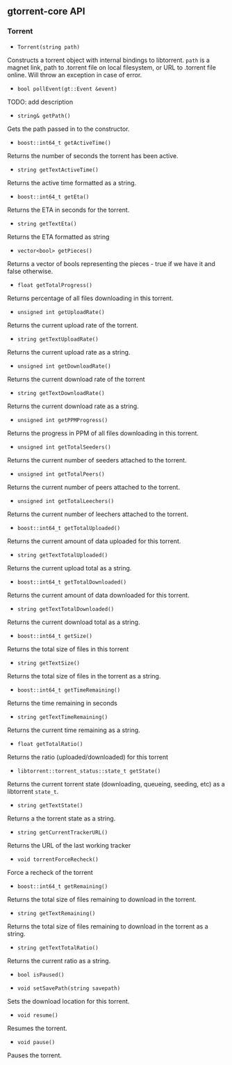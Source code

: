 gtorrent-core API
----
### Torrent
- `Torrent(string path)`

Constructs a torrent object with internal bindings to libtorrent. `path` is a magnet link, path to .torrent file on local filesystem, or URL to .torrent file online. Will throw an exception in case of error.

- `bool pollEvent(gt::Event &event)`

TODO: add description 

- `string& getPath()`

Gets the path passed in to the constructor.

- `boost::int64_t getActiveTime()`

Returns the number of seconds the torrent has been active.

- `string getTextActiveTime()`

Returns the active time formatted as a string.

- `boost::int64_t getEta()` 

Returns the ETA in seconds for the torrent.

- `string getTextEta()` 

Returns the ETA formatted as string

- `vector<bool> getPieces()` 

Returns a vector of bools representing the pieces - true if we have it and false otherwise.

- `float getTotalProgress()`

Returns percentage of all files downloading in this torrent.

- `unsigned int getUploadRate()`

Returns the current upload rate of the torrent.

- `string getTextUploadRate()`

Returns the current upload rate as a string.

- `unsigned int getDownloadRate()`

Returns the current download rate of the torrent

- `string getTextDownloadRate()`

Returns the current download rate as a string.

- `unsigned int getPPMProgress()`

Returns the progress in PPM of all files downloading in this torrent.

- `unsigned int getTotalSeeders()`

Returns the current number of seeders attached to the torrent.

- `unsigned int getTotalPeers()`

Returns the current number of peers attached to the torrent.

- `unsigned int getTotalLeechers()`

Returns the current number of leechers attached to the torrent.

- `boost::int64_t getTotalUploaded()`

Returns the current amount of data uploaded for this torrent.

- `string getTextTotalUploaded()`

Returns the current upload total as a string.

- `boost::int64_t getTotalDownloaded()`

Returns the current amount of data downloaded for this torrent.

- `string getTextTotalDownloaded()`

Returns the current download total as a string.

- `boost::int64_t getSize()`

Returns the total size of files in this torrent

- `string getTextSize()`

Returns the total size of files in the torrent as a string.

- `boost::int64_t getTimeRemaining()`

Returns the time remaining in seconds

- `string getTextTimeRemaining()`

Returns the current time remaining as a string.

- `float getTotalRatio()`

Returns the ratio (uploaded/downloaded) for this torrent

- `libtorrent::torrent_status::state_t getState()`

Returns the current torrent state (downloading, queueing, seeding, etc) as a libtorrent `state_t`.

- `string getTextState()`

Returns a the torrent state as a string.

- `string getCurrentTrackerURL()`

Returns the URL of the last working tracker

- `void torrentForceRecheck()`

Force a recheck of the torrent

- `boost::int64_t getRemaining()`

Returns the total size of files remaining to download in the torrent.

- `string getTextRemaining()`

Returns the total size of files remaining to download in the torrent as a string.

- `string getTextTotalRatio()`

Returns the current ratio as a string.

- `bool isPaused()`

- `void setSavePath(string savepath)`

Sets the download location for this torrent.

- `void resume()`

Resumes the torrent.

- `void pause()`

Pauses the torrent.

